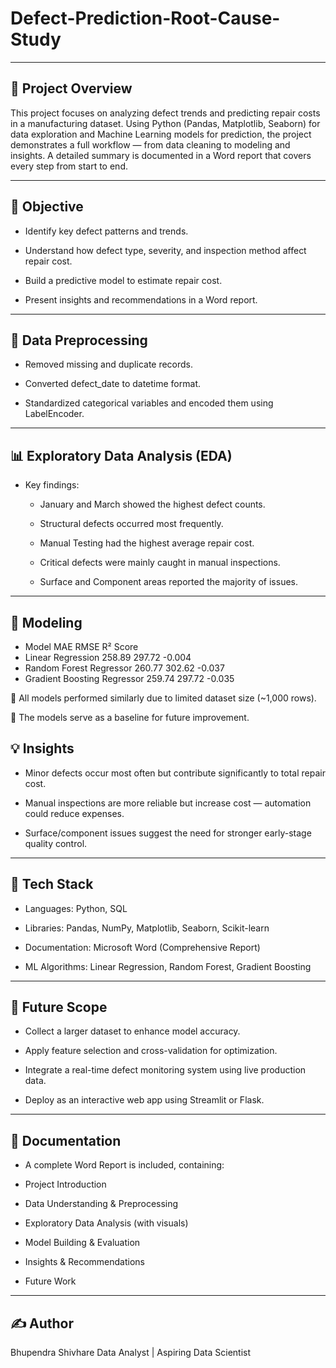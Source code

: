 # Defect-Prediction-Root-Cause-Study

---

## 📘 Project Overview

This project focuses on analyzing defect trends and predicting repair costs in a manufacturing dataset.
Using Python (Pandas, Matplotlib, Seaborn) for data exploration and Machine Learning models for prediction,
the project demonstrates a full workflow — from data cleaning to modeling and insights.
A detailed summary is documented in a Word report that covers every step from start to end.

---

## 🎯 Objective

- Identify key defect patterns and trends.

- Understand how defect type, severity, and inspection method affect repair cost.

- Build a predictive model to estimate repair cost.

- Present insights and recommendations in a Word report.

---

## 🧹 Data Preprocessing

- Removed missing and duplicate records.

- Converted defect_date to datetime format.

- Standardized categorical variables and encoded them using LabelEncoder.

---

## 📊 Exploratory Data Analysis (EDA)

- Key findings:

  - January and March showed the highest defect counts.

  - Structural defects occurred most frequently.

  - Manual Testing had the highest average repair cost.

  - Critical defects were mainly caught in manual inspections.

  - Surface and Component areas reported the majority of issues.

---

## 🤖 Modeling
- Model	                      MAE	    RMSE	   R² Score
- Linear Regression	          258.89	297.72	 -0.004
- Random Forest Regressor	    260.77	302.62	-0.037
- Gradient Boosting Regressor	259.74	297.72	-0.035

🔹 All models performed similarly due to limited dataset size (~1,000 rows).

🔹 The models serve as a baseline for future improvement.

## 💡 Insights

- Minor defects occur most often but contribute significantly to total repair cost.

- Manual inspections are more reliable but increase cost — automation could reduce expenses.

- Surface/component issues suggest the need for stronger early-stage quality control.

---

## 🧠 Tech Stack

- Languages: Python, SQL

- Libraries: Pandas, NumPy, Matplotlib, Seaborn, Scikit-learn

- Documentation: Microsoft Word (Comprehensive Report)

- ML Algorithms: Linear Regression, Random Forest, Gradient Boosting

---

## 🚀 Future Scope

- Collect a larger dataset to enhance model accuracy.

- Apply feature selection and cross-validation for optimization.

- Integrate a real-time defect monitoring system using live production data.

- Deploy as an interactive web app using Streamlit or Flask.

---

## 📄 Documentation

- A complete Word Report is included, containing:

- Project Introduction

- Data Understanding & Preprocessing

- Exploratory Data Analysis (with visuals)

- Model Building & Evaluation

- Insights & Recommendations

- Future Work

---

## ✍️ Author

Bhupendra Shivhare
Data Analyst | Aspiring Data Scientist




